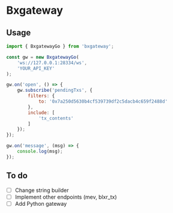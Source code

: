 # Bxgateway

## Usage
```js
import { BxgatewayGo } from 'bxgateway';

const gw = new BxgatewayGo(
    'ws://127.0.0.1:28334/ws', 
    'YOUR_API_KEY'
);

gw.on('open', () => {
    gw.subscribe('pendingTxs', {
        filters: {
            to: '0x7a250d5630b4cf539739df2c5dacb4c659f2488d'
        },
        include: [
            'tx_contents'
        ]
    });
});

gw.on('message', (msg) => {
    console.log(msg);
});
```

## To do
* [ ] Change string builder
* [ ] Implement other endpoints (mev, blxr_tx)
* [ ] Add Python gateway